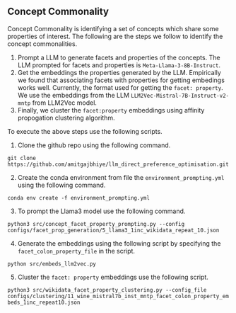 ## Concept Commonality

Concept Commonality is identifying a set of concepts which share some properties of interest. The following are the steps we follow to identify the concept commonalities.

1) Prompt a LLM to generate facets and properties of the concepts. The LLM prompted for facets and properties is `Meta-Llama-3-8B-Instruct`.
2) Get the embeddings the properties generated by the LLM. Empirically we found that associating facets with properties for getting embedings works well. Currently, the format used for getting the `facet: property`. We use the embeddings from the LLM `LLM2Vec-Mistral-7B-Instruct-v2-mntp` from LLM2Vec model.
3) Finally, we cluster the `facet:property` embeddings using affinity propogation clustering algorithm.

To execute the above steps use the following scripts.

1) Clone the github repo using the following command.

`git clone https://github.com/amitgajbhiye/llm_direct_preference_optimisation.git`

2) Create the conda environment from file the `environment_prompting.yml` using the following command.

`conda env create -f environment_prompting.yml`

3) To prompt the Llama3 model use the following command.

`python3 src/concept_facet_property_prompting.py --config configs/facet_prop_generation/5_llama3_1inc_wikidata_repeat_10.json`

4) Generate the embeddings using the following script by specifying the `facet_colon_property_file` in the script.

`python src/embeds_llm2vec.py`

5) Cluster the `facet: property` embeddings use the following script.

`python3 src/wikidata_facet_property_clustering.py --config_file  configs/clustering/11_wine_mistral7b_inst_mntp_facet_colon_property_embeds_1inc_repeat10.json`

